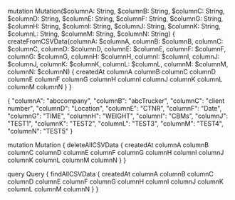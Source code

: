 <!-- *** Mutations *** -->
<!-- Create CSV Data -->
mutation Mutation($columnA: String, $columnB: String, $columnC: String, $columnD: String, $columnE: String, $columnF: String, $columnG: String, $columnH: String, $columnI: String, $columnJ: String, $columnK: String, $columnL: String, $columnM: String, $columnN: String) {
  createFromCSVData(columnA: $columnA, columnB: $columnB, columnC: $columnC, columnD: $columnD, columnE: $columnE, columnF: $columnF, columnG: $columnG, columnH: $columnH, columnI: $columnI, columnJ: $columnJ, columnK: $columnK, columnL: $columnL, columnM: $columnM, columnN: $columnN) {
    createdAt
    columnA
    columnB
    columnC
    columnD
    columnE
    columnF
    columnG
    columnH
    columnI
    columnJ
    columnK
    columnL
    columnM
    columnN
  }
}
<!-- Arguments -->
{
  "columnA": "abccompany",
  "columnB": "abcTrucker",
  "columnC": "client number",
  "columnD": "Location",
  "columnE": "CTNR",
  "columnF": "Date",
  "columnG": "TIME",
  "columnH": "WEIGHT",
  "columnI": "CBMs",
  "columnJ": "TEST1",
  "columnK": "TEST2",
  "columnL": "TEST3",
  "columnM": "TEST4",
  "columnN": "TEST5"
}

<!-- Delete all CSV Data -->
mutation Mutation {
  deleteAllCSVData {
    createdAt
    columnA
    columnB
    columnC
    columnD
    columnE
    columnF
    columnG
    columnH
    columnI
    columnJ
    columnK
    columnL
    columnM
    columnN
  }
}


<!-- *** Queries *** -->
<!-- Query all CSV data -->
query Query {
  findAllCSVData {
    createdAt
    columnA
    columnB
    columnC
    columnD
    columnE
    columnF
    columnG
    columnH
    columnI
    columnJ
    columnK
    columnL
    columnM
    columnN
  }
}
